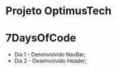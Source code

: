 # Projeto OptimusTech
# 7DaysOfCode

+ Dia 1 - Desenvolvido NavBar;  
+ Dia 2 - Desenvolvido Header;  
